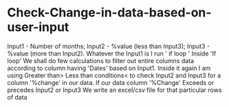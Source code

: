 # Check-Change-in-data-based-on-user-input
Input1 - Number of months; Input2 - %value (less than Input3);  Input3 - %value (more than Input2).  Whatever the Input1 is I run ' if loop ' Inside 'If loop'  We shall do few calculations to filter out entire columns data according to column having 'Dates' based on Input1. Inside it again I am using  Greater than>  Less than conditions&lt; to check Input2 and Input3 for a column '%change' in our data.  If our data column '%Change'   Exceeds or precedes Input2 or Input3  We write an excel/csv file for that particular rows of data
